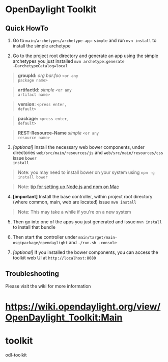 # OpenDaylight Toolkit

Quick HowTo
-----------

1) Go to <code>main/archetypes/archetype-app-simple</code> and run <code>mvn install</code> to install the simple archetype

2) Go to the project root directory and generate an app using the simple archetypes you just installed <code>mvn archetype:generate -DarchetypeCatalog=local</code>

>**groupId:** *org.bar.foo* <code>&lt;or any package name&gt;</code>

>**artifactId:** *simple* <code>&lt;or any artifact name&gt;</code>

>**version:** <code>&lt;press enter, default&gt;</code>

>**package:** <code>&lt;press enter, default&gt;</code>

>**REST-Resource-Name** *simple* <code>&lt;or any resource name&gt;</code>

3) *[optional]* Install the necessary web bower components, under directories <code>web/src/main/resources/js</code> and <code>web/src/main/resources/css</code> issue <code>bower install</code>

>Note: you may need to install bower on your system using <code>npm -g install bower</code>

>Note: [tip for setting up Node.js and npm on Mac](http://shapeshed.com/setting-up-nodejs-and-npm-on-mac-osx/)

4) **[important]** Install the base controller, within project root directory (where common, main, web are located) issue <code>mvn install</code>
>Note: This may take a while if you're on a new system 

5) Then go into one of the apps you just generated and issue <code>mvn install</code> to install that bundle

6) Then start the controller under <code>main/target/main-osgipackage/opendaylight</code> and <code>./run.sh -console</code>

7) *[optional]* If you installed the bower components, you can access the toolkit web UI at <code>http://localhost:8080</code>

Troubleshooting
---------------

Please visit the wiki for more information

https://wiki.opendaylight.org/view/OpenDaylight_Toolkit:Main
=======
toolkit
=======

odl-toolkit
